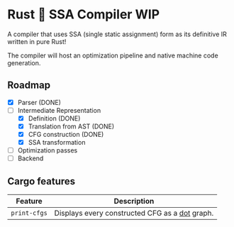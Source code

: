 # Rust 🦀 SSA Compiler WIP

A compiler that uses SSA (single static assignment) form as its definitive IR written in pure Rust!

The compiler will host an optimization pipeline and native machine code generation.

## Roadmap

- [x] Parser (DONE)
- [ ] Intermediate Representation
    - [x] Definition (DONE)
    - [x] Translation from AST (DONE)
    - [x] CFG construction (DONE)
    - [x] SSA transformation
- [ ] Optimization passes
- [ ] Backend

## Cargo features

| Feature | Description |
| --- | --- |
| `print-cfgs` | Displays every constructed CFG as a [dot](https://graphviz.org/doc/info/lang.html) graph. |

